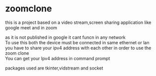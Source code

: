 # zoomclone
<p>
  this is a project based on a video stream,screen sharing application like google meet and in zoom
</p>
<p>
  as it is not published in google it cant funcn in any network </br>
  To use this both the device must be connected in same ethernet or lan<br>
  you have to share your ipv4 address with each other in order to use the zoom clone<br>
  You can get your Ipv4 address in command prompt
</p>
  
<p>
  packages used are tkinter,vidstream and socket
